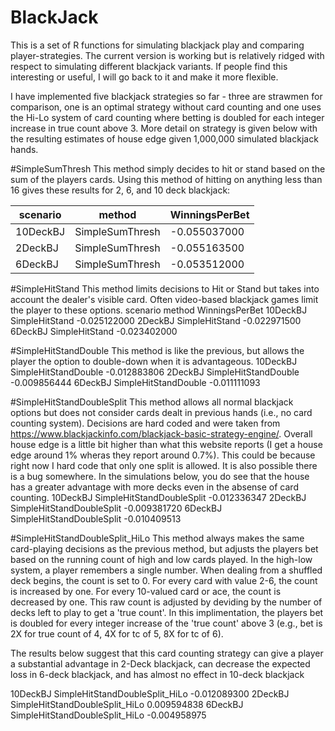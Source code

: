 # BlackJack

This is a set of R functions for simulating blackjack play and comparing player-strategies.  The current version is working but is relatively ridged with respect to simulating different blackjack variants.  If people find this interesting or useful, I will go back to it and make it more flexible.

I have implemented five blackjack strategies so far - three are strawmen for comparison, one is an optimal strategy without card counting and one uses the Hi-Lo system of card counting where betting is doubled for each integer increase in true count above 3.  More detail on strategy is given below with the resulting estimates of house edge given 1,000,000 simulated blackjack hands.

#SimpleSumThresh
This method simply decides to hit or stand based on the sum of the players cards. Using this method of hitting on anything less than 16 gives these results for 2, 6, and 10 deck blackjack:

|scenario|	method|	WinningsPerBet|
|-----|----|----|
|10DeckBJ|	SimpleSumThresh|	-0.055037000|
|2DeckBJ|	SimpleSumThresh|	-0.055163500|
|6DeckBJ|	SimpleSumThresh|	-0.053512000|

#SimpleHitStand
This method limits decisions to Hit or Stand but takes into account the dealer's visible card.   Often video-based blackjack games limit the player to these options.
scenario	method	WinningsPerBet
10DeckBJ	SimpleHitStand	-0.025122000
2DeckBJ	SimpleHitStand	-0.022971500
6DeckBJ	SimpleHitStand	-0.023402000

#SimpleHitStandDouble
This method is like the previous, but allows the player the option to double-down when it is advantageous.
10DeckBJ	SimpleHitStandDouble	-0.012883806
2DeckBJ	SimpleHitStandDouble	-0.009856444
6DeckBJ	SimpleHitStandDouble	-0.011111093

#SimpleHitStandDoubleSplit
This method allows all normal blackjack options but does not consider cards dealt in previous hands (i.e., no card counting system).  Decisions are hard coded and were taken from https://www.blackjackinfo.com/blackjack-basic-strategy-engine/.  Overall house edge is a little bit higher than what this website reports (I get a house edge around 1% wheras they report around 0.7%).  This could be because right now I hard code that only one split is allowed.   It is also possible there is a bug somewhere.  In the simulations below, you do see that the house has a greater advantage with more decks even in the absense of card counting. 
10DeckBJ	SimpleHitStandDoubleSplit	-0.012336347
2DeckBJ	SimpleHitStandDoubleSplit	-0.009381720
6DeckBJ	SimpleHitStandDoubleSplit	-0.010409513

#SimpleHitStandDoubleSplit_HiLo
This method always makes the same card-playing decisions as the previous method, but adjusts the players bet based on the running count of high and low cards played.   In the high-low system, a player remembers a single number.  When dealing from a shuffled deck begins, the count is set to 0.   For every card with value 2-6, the count is increased by one.  For every 10-valued card or ace, the count is decreased by one.  This raw count is adjusted by deviding by the number of decks left to play to get a 'true count'.  In this implimentation, the players bet is doubled for every integer increase of the 'true count' above 3 (e.g., bet is 2X for true count of 4, 4X for tc of 5, 8X for tc of 6).

The results below suggest that this card counting strategy can give a player a substantial advantage in 2-Deck blackjack, can decrease the expected loss in 6-deck blackjack, and has almost no effect in 10-deck blackjack

10DeckBJ	SimpleHitStandDoubleSplit_HiLo	-0.012089300
2DeckBJ	SimpleHitStandDoubleSplit_HiLo	 0.009594838
6DeckBJ	SimpleHitStandDoubleSplit_HiLo	-0.004958975
